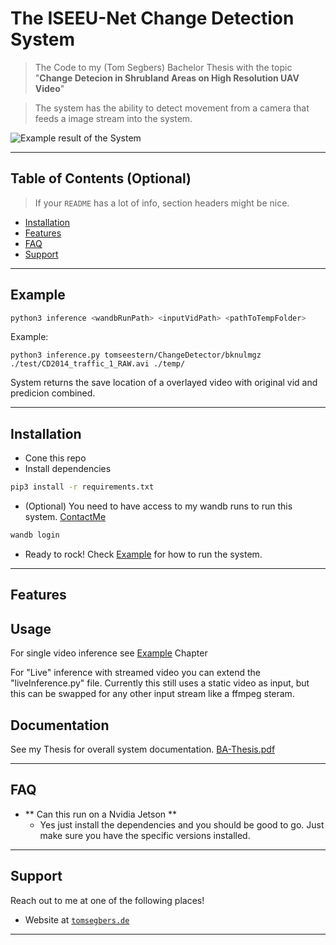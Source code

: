 
# The ISEEU-Net Change Detection System

> The Code to my (Tom Segbers) Bachelor Thesis with the topic "**Change Detecion in Shrubland Areas on High Resolution UAV Video**"

> The system has the ability to detect movement from a camera that feeds a image stream into the system.

![Example result of the System](doc/img/example_CD_A3_v11.gif)

---

## Table of Contents (Optional)

> If your `README` has a lot of info, section headers might be nice.

- [Installation](#installation)
- [Features](#features)
- [FAQ](#faq)
- [Support](#support)


---

## Example

```bash
python3 inference <wandbRunPath> <inputVidPath> <pathToTempFolder> 
```
Example: 
```shell
python3 inference.py tomseestern/ChangeDetector/bknulmgz ./test/CD2014_traffic_1_RAW.avi ./temp/
```

System returns the save location of a overlayed video with original vid and predicion combined.

---

## Installation

- Cone this repo
- Install dependencies
```bash
pip3 install -r requirements.txt
```
- (Optional) You need to have access to my wandb runs to run this system. [ContactMe](mailto:bathesis@tomsegbers.de) 
```bash
wandb login
```
- Ready to rock! Check [Example](##Example) for how to run the system.

---

## Features
## Usage 
For single video inference see [Example](##Example) Chapter

For "Live" inference with streamed video you can extend the "liveInference.py" file. Currently this still uses a static video as input, but this can be swapped for any other input stream like a ffmpeg steram.
## Documentation
See my Thesis for overall system documentation. [BA-Thesis.pdf](doc/Detecting_Change_in_Scrubland_Enviroment.pdf)

---

## FAQ

- ** Can this run on a Nvidia Jetson **
    - Yes just install the dependencies and you should be good to go. Just make sure you have the specific versions installed.

---

## Support

Reach out to me at one of the following places!

- Website at <a href="https://tomsegbers.de" target="_blank">`tomsegbers.de`</a>

---
